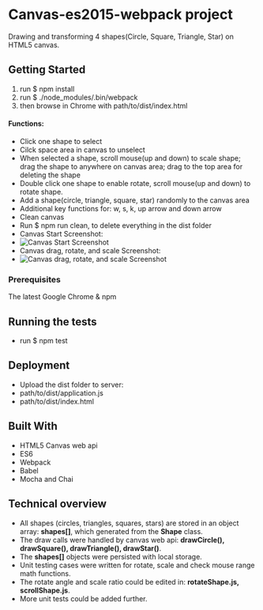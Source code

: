 # Canvas-es2015-webpack project

Drawing and transforming 4 shapes(Circle, Square, Triangle, Star) on HTML5 canvas.

## Getting Started

1. run $ npm install
2. run $ ./node_modules/.bin/webpack
3. then browse in Chrome with path/to/dist/index.html

#### Functions:
* Click one shape to select
* Cilck space area in canvas to unselect
* When selected a shape, scroll mouse(up and down) to scale shape; drag the shape to anywhere on canvas area; drag to the top area for deleting the shape
* Double click one shape to enable rotate, scroll mouse(up and down) to rotate shape.
* Add a shape(circle, triangle, square, star) randomly to the canvas area
* Additional key functions for: w, s, k, up arrow and down arrow
* Clean canvas
* Run $ npm run clean, to delete everything in the dist folder
* Canvas Start Screenshot:
* ![Canvas Start Screenshot](https://raw.githubusercontent.com/memmove/canvas-es2015-webpack/master/screenshots/Screen%20Shot%202018-06-26%20at%2011.54.31%20AM.png)
* Canvas drag, rotate, and scale Screenshot:
* ![Canvas drag, rotate, and scale Screenshot](https://raw.githubusercontent.com/memmove/canvas-es2015-webpack/master/screenshots/Screen%20Shot%202018-06-26%20at%2011.54.46%20AM.png)

### Prerequisites

The latest Google Chrome & npm

## Running the tests

* run $ npm test

## Deployment

* Upload the dist folder to server:
* path/to/dist/application.js
* path/to/dist/index.html

## Built With

* HTML5 Canvas web api
* ES6
* Webpack
* Babel
* Mocha and Chai

## Technical overview

* All shapes (circles, triangles, squares, stars) are stored in an object array: **shapes[]**, which generated from the **Shape** class.
* The draw calls were handled by canvas web api: **drawCircle(), drawSquare(), drawTriangle(), drawStar()**.
* The **shapes[]** objects were persisted with local storage.
* Unit testing cases were written for rotate, scale and check mouse range math functions.
* The rotate angle and scale ratio could be edited in: **rotateShape.js, scrollShape.js**.
* More unit tests could be added further.


